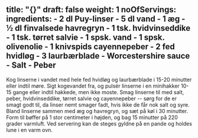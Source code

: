 title: "{}"
draft: false
weight: 1
noOfServings: 
ingredients:
	- 2 dl Puy-linser
	- 5 dl vand
	- 1 æg
	- ½ dl finvalsede havregryn
	- 1 tsk. hvidvinseddike
	- 1 tsk. tørret salvie
	- 1 spsk. vand
	- 1 spsk. olivenolie
	- 1 knivspids cayennepeber
	- 2 fed hvidløg
	- 3 laurbærblade
	- Worcestershire sauce
	- Salt
	- Peber
---

Kog linserne i vandet med hele fed hvidløg og laurbærblade i 15-20
minutter eller indtil møre. Sigt kogevandet fra, og pulsér linserne i en
minihakker 10-15 gange eller indtil hakkede, men ikke moste. Smag
linserne til med salt, peber, hvidvinseddike, tørret salvie og
cayennepeber -- sørg for de er smagt godt til, da linser nemt smager
fadt, hvis ikke de får nok salt og syre. Bland linserne sammen med æg og
havregryn, og sæt på køl i 30 minutter. Form til bøffer på 1 stor
centimeter i højden, og bag 15 minutter på 220 grader varmluft. Ved
servering kan de steges gyldne på en pande og holdes lune i en varm ovn.


